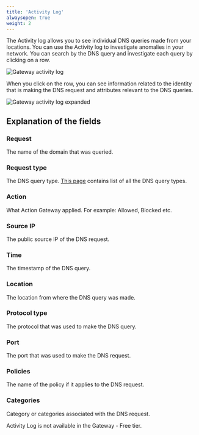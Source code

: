 ```yaml
---
title: 'Activity Log'
alwaysopen: true
weight: 2
---
```


The Activity log allows you to see individual DNS queries made from your locations. You can use the Activity log to investigate anomalies in your network. You can search by the DNS query and investigate each query by clicking on a row.

![Gateway activity log](/media/teams-dash-activity-log.png)

When you click on the row, you can see information related to the identity that is making the DNS request and attributes relevant to the DNS queries.

![Gateway activity log expanded](/media/teams-dash-activity-log-expanded.png)

## Explanation of the fields

### Request

The name of the domain that was queried.

### Request type

The DNS query type. [This page](https://en.wikipedia.org/wiki/List_of_DNS_record_types) contains list of all the DNS query types.

### Action

What Action Gateway applied. For example: Allowed, Blocked etc.

### Source IP

The public source IP of the DNS request.

### Time

The timestamp of the DNS query.

### Location

The location from where the DNS query was made.

### Protocol type

The protocol that was used to make the DNS query.

### Port

The port that was used to make the DNS request.

### Policies

The name of the policy if it applies to the DNS request.

### Categories

Category or categories associated with the DNS request.

Activity Log is not available in the Gateway - Free tier.
